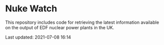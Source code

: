 # Nuke Watch

This repository includes code for retrieving the latest information available on the output of EDF nuclear power plants in the UK.

Last updated: 2021-07-08 16:14